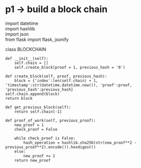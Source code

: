 # p1 -> build a block chain

import datetime       
import hashlib        
import json           
from flask import flask, jsonify

class BLOCKCHAIN
    
    def __init__(self):
        self.chain = []
        self.create_block(proof = 1, previous_hash = '0')

    def create_block(self, proof, previous_hash):
        block = {'index':len(self.chain) + 1, 'timestamp':str(datetime.datetime.now()), 'proof':proof, 'previous_hash':previous_hash}
    self.chain.append(block)
    return block

    def get_previous_block(self):
        return self.chain[-1]

    def proof_of_work(self, previous_proof):
        new_proof = 1
        check_proof = False
        
        while check_proof is False:
            hash_operation = hashlib.sha256(str(new_proof**2 - previous_proof**2).encode()).hexdigest()
        else:
            new_proof += 1
        return new_proof
